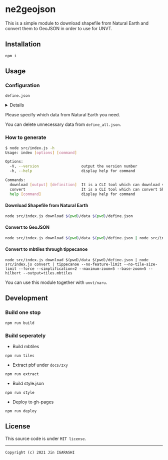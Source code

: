 # ne2geojson

This is a simple module to download shapefile from Natural Earth and convert them to GeoJSON in order to use for UNVT.

## Installation

```
npm i
```

## Usage

### Configuration

`define.json`

<details>

```json
[
  ["110m", "cultural", "ne_110m_admin_0_countries_lakes"],
  ["110m", "cultural", "ne_110m_admin_0_tiny_countries"],
  ["110m", "cultural", "ne_110m_admin_0_boundary_lines_land"],
  ["110m", "cultural", "ne_110m_admin_1_states_provinces_lakes"],
  ["110m", "cultural", "ne_110m_populated_places"],
  ["110m", "physical", "ne_110m_coastline"],
  ["110m", "physical", "ne_110m_land"],
  ["110m", "physical", "ne_110m_ocean"],
  ["110m", "physical", "ne_110m_rivers_lake_centerlines"],
  ["110m", "physical", "ne_110m_lakes"],
  ["110m", "physical", "ne_110m_geography_regions_polys"],
  ["110m", "physical", "ne_110m_geography_regions_points"],
  ["110m", "physical", "ne_110m_geography_regions_elevation_points"],
  ["110m", "physical", "ne_110m_geography_marine_polys"],
  ["110m", "physical", "ne_110m_glaciated_areas"],
  ["50m", "physical", "ne_50m_coastline"],
  ["50m", "physical", "ne_50m_land"],
  ["50m", "physical", "ne_50m_ocean"],
  ["50m", "physical", "ne_50m_rivers_lake_centerlines"],
  ["50m", "physical", "ne_50m_lakes"],
  ["50m", "physical", "ne_50m_lakes_historic"],
  ["50m", "physical", "ne_50m_geography_regions_polys"],
  ["50m", "physical", "ne_50m_geography_regions_points"],
  ["50m", "physical", "ne_50m_geography_regions_elevation_points"],
  ["50m", "physical", "ne_50m_geography_marine_polys"],
  ["50m", "physical", "ne_50m_playas"],
  ["50m", "physical", "ne_50m_glaciated_areas"],
  ["50m", "cultural", "ne_50m_admin_0_countries_lakes"],
  ["50m", "cultural", "ne_50m_admin_1_states_provinces_lakes"],
  ["50m", "cultural", "ne_50m_populated_places"],
  ["50m", "cultural", "ne_50m_airports"],
  ["50m", "cultural", "ne_50m_ports"],
  ["50m", "cultural", "ne_50m_urban_areas"],
  ["10m", "physical", "ne_10m_coastline"],
  ["10m", "physical", "ne_10m_land"],
  ["10m", "physical", "ne_10m_minor_islands"],
  ["10m", "physical", "ne_10m_minor_islands_coastline"],
  ["10m", "physical", "ne_10m_reefs"],
  ["10m", "physical", "ne_10m_ocean"],
  ["10m", "physical", "ne_10m_rivers_lake_centerlines"],
  ["10m", "physical", "ne_10m_lakes"],
  ["10m", "physical", "ne_10m_lakes_historic"],
  ["10m", "physical", "ne_10m_lakes_pluvial"],
  ["10m", "physical", "ne_10m_geography_regions_polys"],
  ["10m", "physical", "ne_10m_geography_regions_points"],
  ["10m", "physical", "ne_10m_geography_regions_elevation_points"],
  ["10m", "physical", "ne_10m_geography_marine_polys"],
  ["10m", "physical", "ne_10m_playas"],
  ["10m", "physical", "ne_10m_glaciated_areas"],
  ["10m", "cultural", "ne_10m_admin_0_countries_lakes"],
  ["10m", "cultural", "ne_10m_admin_1_states_provinces_lakes"],
  ["10m", "cultural", "ne_10m_airports"],
  ["10m", "cultural", "ne_10m_ports"],
  ["10m", "cultural", "ne_10m_urban_areas"]
]
```

</details>

Please specify which data from Natural Earth you need.

You can delete unnecessary data from `define_all.json`.

### How to generate

```bash
$ node src/index.js -h
Usage: index [options] [command]

Options:
  -V, --version                   output the version number
  -h, --help                      display help for command

Commands:
  download [output] [definition]  It is a CLI tool which can download shapefile from Natural Earth
  convert                         It is a CLI tool which can convert Shapefile to GeoJSON
  help [command]                  display help for command
```

#### Download Shapefile from Natural Earth

```bash
node src/index.js download $(pwd)/data $(pwd)/define.json
```

#### Convert to GeoJSON

```bash
node src/index.js download $(pwd)/data $(pwd)/define.json | node src/index.js convert > test.geojson
```

#### Convert to mbtiles through tippecanoe
```
node src/index.js download $(pwd)/data $(pwd)/define.json | node src/index.js convert | tippecanoe --no-feature-limit --no-tile-size-limit --force --simplification=2 --maximum-zoom=5 --base-zoom=5 --hilbert --output=tiles.mbtiles
```

You can use this module together with `unvt/naru`.

## Development

### Build one stop

```
npm run build
```

### Build seperately
- Build mbtiles

```
npm run tiles
```

- Extract pbf under `docs/zxy`

```
npm run extract
```

- Build style.json

```
npm run style
```

- Deploy to gh-pages

```
npm run deploy
```

## License

This source code is under `MIT license`.

---
`Copyright (c) 2021 Jin IGARASHI`
